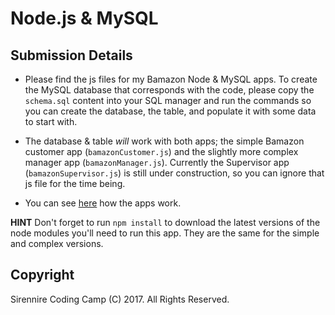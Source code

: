 # Node.js & MySQL

## Submission Details

* Please find the js files for my Bamazon Node & MySQL apps. To create the MySQL database that corresponds with the code, please copy the `schema.sql` content into your SQL manager and run the commands so you can create the database, the table, and populate it with some data to start with.

* The database & table  _will_ work with both apps; the simple Bamazon customer app (`bamazonCustomer.js`) and the slightly more complex manager app (`bamazonManager.js`). Currently the Supervisor app (`bamazonSupervisor.js`) is still under construction, so you can ignore that js file for the time being.

* You can see [here](https://youtu.be/r5M1Q6aIMYA) how the apps work.

**HINT** Don't forget to run `npm install` to download the latest versions of the node modules you'll need to run this app. They are the same for the simple and complex versions.



## Copyright

Sirennire Coding Camp (C) 2017. All Rights Reserved.
